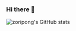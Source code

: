 ### Hi there 👋

![zoripong's GitHub stats](https://github-readme-stats.vercel.app/api?username=zoripong&show_icons=true&count_private=true)
